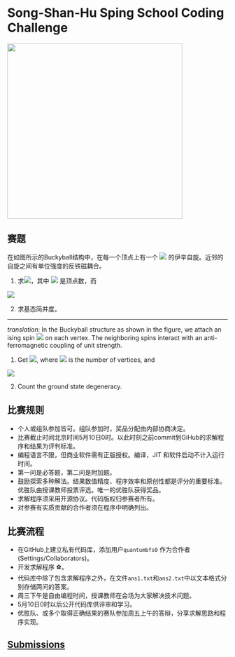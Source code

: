 # Song-Shan-Hu Sping School Coding Challenge

<img align="middle"  src="_assets/c60.jpg" width=400/>

## 赛题
在如图所示的Buckyball结构中，在每一个顶点上有一个 <img src="http://latex.codecogs.com/svg.latex?\sigma_i=\pm 1"></img> 的伊辛自旋。近邻的自旋之间有单位强度的反铁磁耦合。

1. 求<img src="http://latex.codecogs.com/svg.latex?\ln(Z)/N"></img>，其中 <img src="http://latex.codecogs.com/svg.latex?N"></img> 是顶点数，而 

<img align="middle" src="http://latex.codecogs.com/svg.latex?Z = \sum_{\{\sigma_i\}} \exp\left(-\sum_{\langle i,j \rangle} \sigma_i \sigma_j\right)"></img>

2. 求基态简并度。 

-----------------------------------------

*translation*: In the Buckyball structure as shown in the figure, we attach an ising spin <img src="http://latex.codecogs.com/svg.latex?\sigma_i=\pm 1"></img> on each vertex. The neighboring spins interact with an anti-ferromagnetic coupling of unit strength.

1. Get <img src="http://latex.codecogs.com/svg.latex?\ln(Z)/N"></img>, where <img src="http://latex.codecogs.com/svg.latex?N"></img> is the number of vertices, and

<img align="middle" src="http://latex.codecogs.com/svg.latex?Z = \sum_{\{\sigma_i\}} \exp\left(-\sum_{\langle i,j \rangle} \sigma_i \sigma_j\right)"></img>

2. Count the ground state degeneracy.

## 比赛规则
- 个人或组队参加皆可。组队参加时，奖品分配由内部协商决定。 
- 比赛截止时间北京时间5月10日0时。以此时刻之前commit到GiHub的求解程序和结果为评判标准。
- 编程语言不限，但商业软件需有正版授权。编译，JIT 和软件启动不计入运行时间。
- 第一问是必答题，第二问是附加题。 
- 鼓励探索多种解法。结果数值精度、程序效率和原创性都是评分的重要标准。优胜队由授课教师投票评选。唯一的优胜队获得奖品。
- 求解程序须采用开源协议。代码版权归参赛者所有。
- 对参赛有实质贡献的合作者须在程序中明确列出。

## 比赛流程

- 在GitHub上建立私有代码库，添加用户`quantumbfs0` 作为合作者 (Settings/Collaborators)。
- 开发求解程序 :soccer:。
- 代码库中除了包含求解程序之外，在文件`ans1.txt`和`ans2.txt`中以文本格式分别存储两问的答案。
- 周三下午是自由编程时间，授课教师在会场为大家解决技术问题。
- 5月10日0时以后公开代码库供评审和学习。
- 优胜队、或多个取得正确结果的赛队参加周五上午的答辩，分享求解思路和程序实现。

## [Submissions](https://github.com/quantumbfs0?tab=stars)

